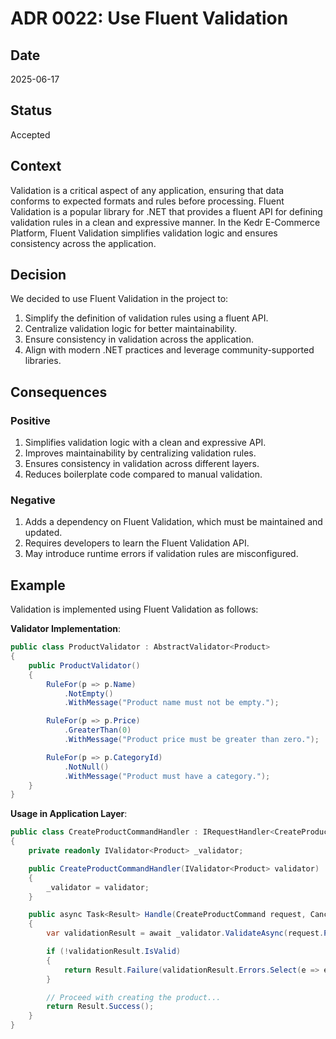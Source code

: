 # ADR 0022: Use Fluent Validation

## Date
2025-06-17

## Status
Accepted

## Context
Validation is a critical aspect of any application, ensuring that data conforms to expected formats and rules before processing. Fluent Validation is a popular library for .NET that provides a fluent API for defining validation rules in a clean and expressive manner. In the Kedr E-Commerce Platform, Fluent Validation simplifies validation logic and ensures consistency across the application.

## Decision
We decided to use Fluent Validation in the project to:

1. Simplify the definition of validation rules using a fluent API.
2. Centralize validation logic for better maintainability.
3. Ensure consistency in validation across the application.
4. Align with modern .NET practices and leverage community-supported libraries.

## Consequences
### Positive
1. Simplifies validation logic with a clean and expressive API.
2. Improves maintainability by centralizing validation rules.
3. Ensures consistency in validation across different layers.
4. Reduces boilerplate code compared to manual validation.

### Negative
1. Adds a dependency on Fluent Validation, which must be maintained and updated.
2. Requires developers to learn the Fluent Validation API.
3. May introduce runtime errors if validation rules are misconfigured.

## Example
Validation is implemented using Fluent Validation as follows:

**Validator Implementation**:
```csharp
public class ProductValidator : AbstractValidator<Product>
{
    public ProductValidator()
    {
        RuleFor(p => p.Name)
            .NotEmpty()
            .WithMessage("Product name must not be empty.");

        RuleFor(p => p.Price)
            .GreaterThan(0)
            .WithMessage("Product price must be greater than zero.");

        RuleFor(p => p.CategoryId)
            .NotNull()
            .WithMessage("Product must have a category.");
    }
}
```

**Usage in Application Layer**:
```csharp
public class CreateProductCommandHandler : IRequestHandler<CreateProductCommand, Result>
{
    private readonly IValidator<Product> _validator;

    public CreateProductCommandHandler(IValidator<Product> validator)
    {
        _validator = validator;
    }

    public async Task<Result> Handle(CreateProductCommand request, CancellationToken cancellationToken)
    {
        var validationResult = await _validator.ValidateAsync(request.Product, cancellationToken);

        if (!validationResult.IsValid)
        {
            return Result.Failure(validationResult.Errors.Select(e => e.ErrorMessage).ToList());
        }

        // Proceed with creating the product...
        return Result.Success();
    }
}
```

